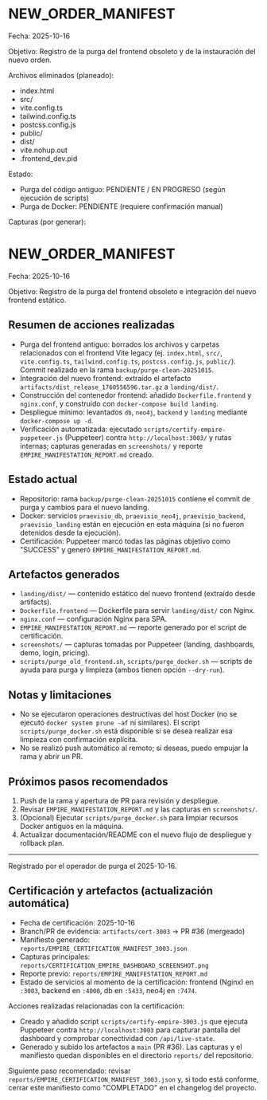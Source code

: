 # NEW_ORDER_MANIFEST

Fecha: 2025-10-16

Objetivo: Registro de la purga del frontend obsoleto y de la instauración del nuevo orden.

Archivos eliminados (planeado):

- index.html
- src/
- vite.config.ts
- tailwind.config.ts
- postcss.config.js
- public/
- dist/
- vite.nohup.out
- .frontend_dev.pid

Estado:

- Purga del código antiguo: PENDIENTE / EN PROGRESO (según ejecución de scripts)
- Purga de Docker: PENDIENTE (requiere confirmación manual)

Capturas (por generar):

# NEW_ORDER_MANIFEST

Fecha: 2025-10-16

Objetivo: Registro de la purga del frontend obsoleto e integración del nuevo frontend estático.

Resumen de acciones realizadas
--------------------------------

- Purga del frontend antiguo: borrados los archivos y carpetas relacionados con el frontend Vite legacy (ej. `index.html`, `src/`, `vite.config.ts`, `tailwind.config.ts`, `postcss.config.js`, `public/`). Commit realizado en la rama `backup/purge-clean-20251015`.
- Integración del nuevo frontend: extraído el artefacto `artifacts/dist_release_1760556596.tar.gz` a `landing/dist/`.
- Construcción del contenedor frontend: añadido `Dockerfile.frontend` y `nginx.conf`, y construido con `docker-compose build landing`.
- Despliegue mínimo: levantados `db`, `neo4j`, `backend` y `landing` mediante `docker-compose up -d`.
- Verificación automatizada: ejecutado `scripts/certify-empire-puppeteer.js` (Puppeteer) contra `http://localhost:3003/` y rutas internas; capturas generadas en `screenshots/` y reporte `EMPIRE_MANIFESTATION_REPORT.md` creado.

Estado actual
------------

- Repositorio: rama `backup/purge-clean-20251015` contiene el commit de purga y cambios para el nuevo landing.
- Docker: servicios `praevisio_db`, `praevisio_neo4j`, `praevisio_backend`, `praevisio_landing` están en ejecución en esta máquina (si no fueron detenidos desde la ejecución).
- Certificación: Puppeteer marcó todas las páginas objetivo como "SUCCESS" y generó `EMPIRE_MANIFESTATION_REPORT.md`.

Artefactos generados
--------------------

- `landing/dist/` — contenido estático del nuevo frontend (extraído desde artifacts).
- `Dockerfile.frontend` — Dockerfile para servir `landing/dist/` con Nginx.
- `nginx.conf` — configuración Nginx para SPA.
- `EMPIRE_MANIFESTATION_REPORT.md` — reporte generado por el script de certificación.
- `screenshots/` — capturas tomadas por Puppeteer (landing, dashboards, demo, login, pricing).
- `scripts/purge_old_frontend.sh`, `scripts/purge_docker.sh` — scripts de ayuda para purga y limpieza (ambos tienen opción `--dry-run`).

Notas y limitaciones
---------------------

- No se ejecutaron operaciones destructivas del host Docker (no se ejecutó `docker system prune -af` ni similares). El script `scripts/purge_docker.sh` está disponible si se desea realizar esa limpieza con confirmación explícita.
- No se realizó push automático al remoto; si deseas, puedo empujar la rama y abrir un PR.

Próximos pasos recomendados
--------------------------

1. Push de la rama y apertura de PR para revisión y despliegue.
2. Revisar `EMPIRE_MANIFESTATION_REPORT.md` y las capturas en `screenshots/`.
3. (Opcional) Ejecutar `scripts/purge_docker.sh` para limpiar recursos Docker antiguos en la máquina.
4. Actualizar documentación/README con el nuevo flujo de despliegue y rollback plan.

---

Registrado por el operador de purga el 2025-10-16.

Certificación y artefactos (actualización automática)
---------------------------------------------------

- Fecha de certificación: 2025-10-16
- Branch/PR de evidencia: `artifacts/cert-3003` → PR #36 (mergeado)
- Manifiesto generado: `reports/EMPIRE_CERTIFICATION_MANIFEST_3003.json`
- Capturas principales: `reports/CERTIFICATION_EMPIRE_DASHBOARD_SCREENSHOT.png`
- Reporte previo: `reports/EMPIRE_MANIFESTATION_REPORT.md`
- Estado de servicios al momento de la certificación: frontend (Nginx) en `:3003`, backend en `:4000`, db en `:5433`, neo4j en `:7474`.

Acciones realizadas relacionadas con la certificación:

- Creado y añadido script `scripts/certify-empire-3003.js` que ejecuta Puppeteer contra `http://localhost:3003` para capturar pantalla del dashboard y comprobar conectividad con `/api/live-state`.
- Generado y subido los artefactos a `main` (PR #36). Las capturas y el manifiesto quedan disponibles en el directorio `reports/` del repositorio.

Siguiente paso recomendado: revisar `reports/EMPIRE_CERTIFICATION_MANIFEST_3003.json` y, si todo está conforme, cerrar este manifiesto como "COMPLETADO" en el changelog del proyecto.
